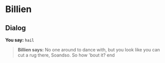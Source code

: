 # Billien
## Dialog

**You say:** `hail`



>**Billien says:** No one around to dance with, but you look like you can cut a rug there, Soandso. So how 'bout it?
end
